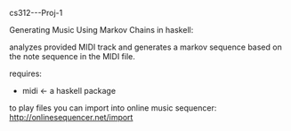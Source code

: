 cs312---Proj-1

Generating Music Using Markov Chains in haskell:

analyzes provided MIDI track and generates a markov
sequence based on the note sequence in the MIDI file.

requires:
- midi <- a haskell package

to play files you can import into online music sequencer:
http://onlinesequencer.net/import

